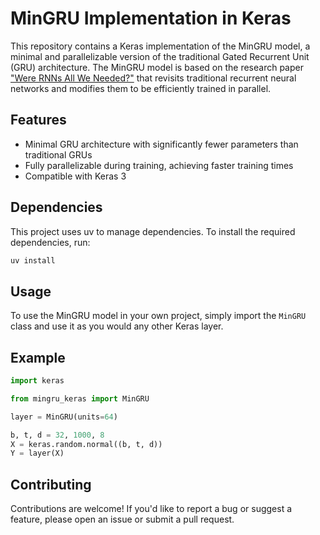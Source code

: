 # MinGRU Implementation in Keras

This repository contains a Keras implementation of the MinGRU model, a minimal
and parallelizable version of the traditional Gated Recurrent Unit (GRU)
architecture. The MinGRU model is based on the research paper ["Were RNNs All We
Needed?"](https://arxiv.org/abs/2410.01201) that revisits traditional recurrent
neural networks and modifies them to be efficiently trained in parallel.

## Features

* Minimal GRU architecture with significantly fewer parameters than traditional GRUs
* Fully parallelizable during training, achieving faster training times
* Compatible with Keras 3

## Dependencies

This project uses uv to manage dependencies. To install the required dependencies, run:

```bash
uv install
```

## Usage

To use the MinGRU model in your own project, simply import the `MinGRU` class
and use it as you would any other Keras layer.

## Example

```python
import keras

from mingru_keras import MinGRU

layer = MinGRU(units=64)

b, t, d = 32, 1000, 8
X = keras.random.normal((b, t, d))
Y = layer(X)
```

## Contributing

Contributions are welcome! If you'd like to report a bug or suggest a feature, please open an issue or submit a pull request.